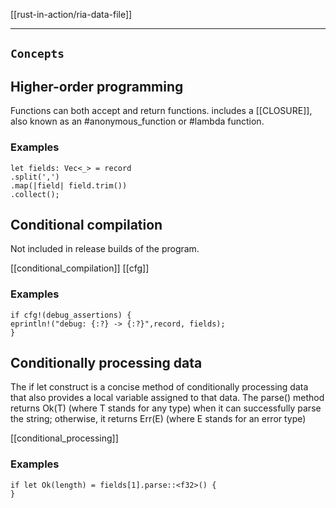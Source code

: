 [[rust-in-action/ria-data-file]]

---

 ## `Concepts`

 ## Higher-order programming

Functions can both accept and return functions. includes a [[CLOSURE]], also known as an #anonymous_function or #lambda function.

 ### Examples
 
 ```
 let fields: Vec<_> = record
.split(',')
.map(|field| field.trim())
.collect();
 ```

 ## Conditional compilation

Not included in release builds of the program.

[[conditional_compilation]]
[[cfg]]

 ### Examples

 ```
 if cfg!(debug_assertions) {
 eprintln!("debug: {:?} -> {:?}",record, fields);
}
 ```

 ## Conditionally processing data

The if let construct is a concise method of conditionally processing data that also provides a local variable assigned to that data. The parse() method returns Ok(T) (where T stands for any type) when it can successfully parse the string; otherwise, it returns Err(E) (where E stands for an error type)

[[conditional_processing]]

 ### Examples
 ```
 if let Ok(length) = fields[1].parse::<f32>() {     
 }
 ```